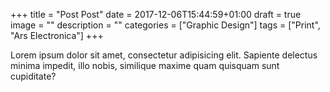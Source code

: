 +++
title = "Post Post"
date = 2017-12-06T15:44:59+01:00
draft = true
image = ""
description = ""
categories = ["Graphic Design"]
tags = ["Print", "Ars Electronica"]
+++

Lorem ipsum dolor sit amet, consectetur adipisicing elit. Sapiente delectus minima impedit, illo nobis, similique maxime quam quisquam sunt cupiditate?